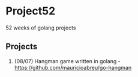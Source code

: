 # Project52

52 weeks of golang projects

## Projects

1) (08/07) Hangman game written in golang - https://github.com/mauricioabreu/go-hangman
